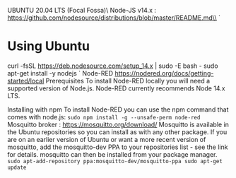 UBUNTU 20.04 LTS (Focal Fossa)\\
Node-JS v14.x : https://github.com/nodesource/distributions/blob/master/README.md\\
`
# Using Ubuntu
curl -fsSL https://deb.nodesource.com/setup_14.x | sudo -E bash -
sudo apt-get install -y nodejs
`
Node-RED https://nodered.org/docs/getting-started/local
Prerequisites
To install Node-RED locally you will need a supported version of Node.js.
Node-RED currently recommends Node 14.x LTS.

Installing with npm
To install Node-RED you can use the npm command that comes with node.js:
`
sudo npm install -g --unsafe-perm node-red
`
Mosquitto broker : https://mosquitto.org/download/
Mosquitto is available in the Ubuntu repositories so you can install as with any other package. If you are on an earlier version of Ubuntu or want a more recent version of mosquitto, add the mosquitto-dev PPA to your repositories list - see the link for details. mosquitto can then be installed from your package manager.
`
sudo apt-add-repository ppa:mosquitto-dev/mosquitto-ppa
sudo apt-get update
`
